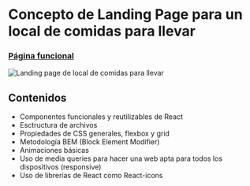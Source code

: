# Concepto de Landing Page para un local de comidas para llevar
### [Página funcional](https://morenno.net/demoWebs/ComidasDePueblo/)

![Landing page de local de comidas para llevar](https://morenno.es/db/mock/comidas.png)

## Contenidos

- Componentes funcionales y reutilizables de React
- Esctructura de archivos
- Propiedades de CSS generales, flexbox y grid
- Metodología BEM (Block Element Modifier)
- Animaciones básicas
- Uso de media queries para hacer una web apta para todos los dispositivos (responsive)
- Uso de librerías de React como React-icons
